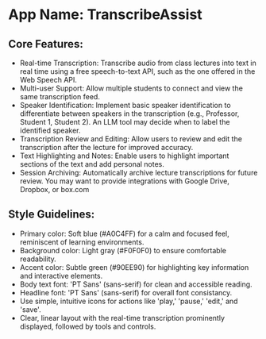 # **App Name**: TranscribeAssist

## Core Features:

- Real-time Transcription: Transcribe audio from class lectures into text in real time using a free speech-to-text API, such as the one offered in the Web Speech API.
- Multi-user Support: Allow multiple students to connect and view the same transcription feed.
- Speaker Identification: Implement basic speaker identification to differentiate between speakers in the transcription (e.g., Professor, Student 1, Student 2). An LLM tool may decide when to label the identified speaker. 
- Transcription Review and Editing: Allow users to review and edit the transcription after the lecture for improved accuracy. 
- Text Highlighting and Notes: Enable users to highlight important sections of the text and add personal notes.
- Session Archiving: Automatically archive lecture transcriptions for future review. You may want to provide integrations with Google Drive, Dropbox, or box.com

## Style Guidelines:

- Primary color: Soft blue (#A0C4FF) for a calm and focused feel, reminiscent of learning environments.
- Background color: Light gray (#F0F0F0) to ensure comfortable readability.
- Accent color: Subtle green (#90EE90) for highlighting key information and interactive elements.
- Body text font: 'PT Sans' (sans-serif) for clean and accessible reading.
- Headline font: 'PT Sans' (sans-serif) for overall font consistancy.
- Use simple, intuitive icons for actions like 'play,' 'pause,' 'edit,' and 'save'.
- Clear, linear layout with the real-time transcription prominently displayed, followed by tools and controls.